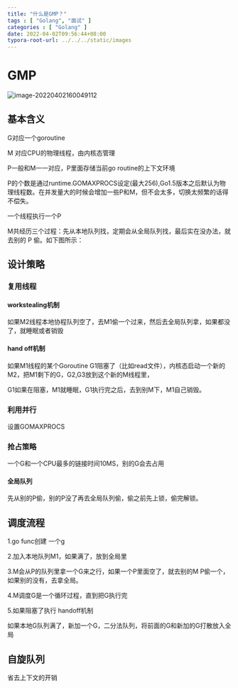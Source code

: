 ```yaml
---
title: "什么是GMP？"
tags : [ "Golang", "面试" ]
categories : [ "Golang" ]
date: 2022-04-02T09:56:44+08:00
typora-root-url: ../../../static/images
---
```


# GMP 

![image-20220402160049112](/image-20220402160049112.png)

## 基本含义

G对应一个goroutine

M 对应CPU的物理线程，由内核态管理

P一般和M一一对应，P里面存储当前go routine的上下文环境

P的个数是通过runtime.GOMAXPROCS设定(最大256),Go1.5版本之后默认为物理线程数。在并发量大的时候会增加一些P和M，但不会太多，切换太频繁的话得不偿失。

一个线程执行一个P

M共经历三个过程：先从本地队列找，定期会从全局队列找，最后实在没办法，就去别的 P 偷。如下图所示：



## 设计策略

### 复用线程

#### workstealing机制

如果M2线程本地协程队列空了，去M1偷一个过来，然后去全局队列拿，如果都没了，就睡眠或者销毁

#### hand off机制

如果M1线程的某个Goroutine G1阻塞了（比如read文件），内核态启动一个新的M2，把M1剩下的G，G2,G3放到这个新的M线程里，

G1如果在阻塞，M1就睡眠，G1执行完之后，去到别M下，M1自己销毁。

### 利用并行

设置GOMAXPROCS 

### 抢占策略

一个G和一个CPU最多的链接时间10MS，别的G会去占用

#### 全局队列

先从别的P偷，别的P没了再去全局队列偷，偷之前先上锁，偷完解锁。

## 调度流程

1.go func创建 一个g

2.加入本地队列M1，如果满了，放到全局里

3.M会从P的队列里拿一个G来之行，如果一个P里面空了，就去别的M P偷一个，如果别的没有，去拿全局。

4.M调度G是一个循环过程，直到把G执行完

5.如果阻塞了执行 handoff机制

如果本地G队列满了，新加一个G，二分法队列，将前面的G和新加的G打散放入全局

## 自旋队列

省去上下文的开销
